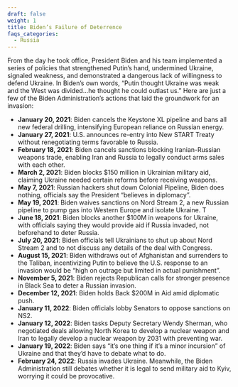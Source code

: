 ```yaml
---
draft: false
weight: 1
title: Biden’s Failure of Deterrence
faqs_categories:
  - Russia
---
```

From the day he took office, President Biden and his team implemented a series of policies that strengthened Putin’s hand, undermined Ukraine, signaled weakness, and demonstrated a dangerous lack of willingness to defend Ukraine. In Biden’s own words, “Putin thought Ukraine was weak and the West was divided...he thought he could outlast us.” Here are just a few of the Biden Administration’s actions that laid the groundwork for an invasion:

* **January 20, 2021**: Biden cancels the Keystone XL pipeline and bans all new federal drilling, intensifying European reliance on Russian energy.
* **January 27, 2021**: U.S. announces re-entry into New START Treaty without renegotiating terms favorable to Russia.
* **February 18, 2021**: Biden cancels sanctions blocking Iranian-Russian weapons trade, enabling Iran and Russia to legally conduct arms sales with each other.
* **March 2, 2021**: Biden blocks $150 million in Ukrainian military aid, claiming Ukraine needed certain reforms before receiving weapons.
* **May 7, 2021**: Russian hackers shut down Colonial Pipeline, Biden does nothing, officials say the President “believes in diplomacy”.
* **May 19, 2021**: Biden waives sanctions on Nord Stream 2, a new Russian pipeline to pump gas into Western Europe and isolate Ukraine. T
* **June 18, 2021**: Biden blocks another $100M in weapons for Ukraine, with officials saying they would provide aid if Russia invaded, not beforehand to deter Russia.
* **July 20, 2021**: Biden officials tell Ukrainians to shut up about Nord Stream 2 and to not discuss any details of the deal with Congress.
* **August 15, 2021**: Biden withdraws out of Afghanistan and surrenders to the Taliban, incentivizing Putin to believe the U.S. response to an invasion would be “high on outrage but limited in actual punishment”.
* **November 5, 2021**: Biden rejects Republican calls for stronger presence in Black Sea to deter a Russian invasion.
* **December 12, 2021**: Biden holds Back $200M in Aid amid diplomatic push.
* **January 11, 2022**: Biden officials lobby Senators to oppose sanctions on NS2.
* **January 12, 2022**: Biden tasks Deputy Secretary Wendy Sherman, who negotiated deals allowing North Korea to develop a nuclear weapon and Iran to legally develop a nuclear weapon by 2031 with preventing war.
* **January 19, 2022**: Biden says “it’s one thing if it’s a minor incursion” of Ukraine and that they’d have to debate what to do.
* **February 24, 2022**: Russia invades Ukraine. Meanwhile, the Biden Administration still debates whether it is legal to send military aid to Kyiv, worrying it could be provocative.